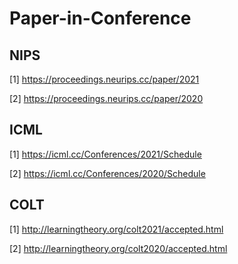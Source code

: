 # Paper-in-Conference

## NIPS
[1] https://proceedings.neurips.cc/paper/2021

[2] https://proceedings.neurips.cc/paper/2020

## ICML
[1] https://icml.cc/Conferences/2021/Schedule

[2] https://icml.cc/Conferences/2020/Schedule

## COLT
[1] http://learningtheory.org/colt2021/accepted.html

[2] http://learningtheory.org/colt2020/accepted.html
